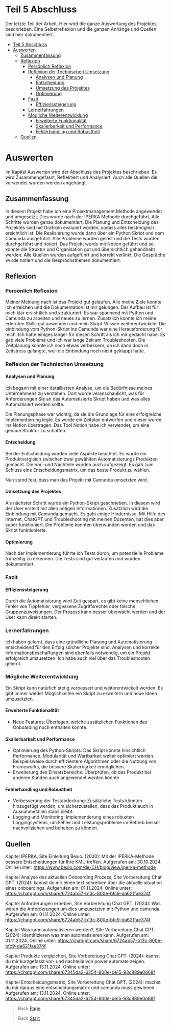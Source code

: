 # Teil 5 Abschluss
Der letzte Teil der Arbeit. Hier wird die ganze Auswertung des Projektes beschrieben. Eine Selbstreflexion und die ganzen Anhänge und Quellen sind hier dokumentiert.

- [Teil 5 Abschluss](#teil-5-abschluss)
- [Auswerten](#auswerten)
  - [Zusammenfassung](#zusammenfassung)
  - [Reflexion](#reflexion)
    - [Persönlich Reflexion](#persönlich-reflexion)
    - [Reflexion der Technischen Umsetzung](#reflexion-der-technischen-umsetzung)
      - [Analysen und Planung](#analysen-und-planung)
      - [Entscheidung](#entscheidung)
      - [Umsetzung des Projektes](#umsetzung-des-projektes)
      - [Optimierung](#optimierung)
    - [Fazit](#fazit)
      - [Effizienssteigerung](#effizienssteigerung)
    - [Lernerfahrungen](#lernerfahrungen)
    - [Mögliche Weiterentwicklung](#mögliche-weiterentwicklung)
      - [Erweiterte Funktionalität](#erweiterte-funktionalität)
      - [Skalierbarkeit und Performance](#skalierbarkeit-und-performance)
      - [Fehlerhandling und Robustheit](#fehlerhandling-und-robustheit)
  - [Quellen](#quellen)


# Auswerten
Im Kapitel Auswerten wird der Abschluss des Projektes beschrieben. Es wird Zusammengefasst, Reflektiert und Analysiert. Auch alle Quellen die verwendet wurden werden angehängt.

## Zusammenfassung

In diesem Projekt habe ich eine Projektmanagement Methode angewendet und umgesetzt. Dies wurde nach der IPERKA Methode durchgeführt. Alle Schritte wurden genau dokumentiert. Die Planung und Entscheidung des Projektes sind mit Grafiken evaluiert worden, sodass alles bestmöglich ersichtlich ist. Die Realisierung wurde dann über ein Python Skriot und dem Camunda ausgeführt. Alle Probleme wurden gelöst und die Tests wurden durchgeführt und notiert. Das Projekt wurde mit Notion geführt und so konnte die Struktur und Organisation gut und übersichtlich gehandhabt werden. Alle Quellen wurden aufgeführt und korrekt verlinkt. Die Gespräche wurde notiert und die Gesprächsthemen dokumentiert.

## Reflexion
### Persönlich Reflexion

Meiner Meinung nach ist das Projekt gut gelaufen. Alle meine Ziele konnte ich erreichen und die Dokumentation ist mir gelungen. Der Aufbau ist für mich klar ersichtlich und strukturiert. Es war spannend mit Python und Camunda zu arbeiten und neues zu lernen. Zusätzlich konnte ich meine erlernten Skills gut anwenden und mein Skript-Wissen weiterentwickeln. Die einbindung vom Python-Skript ins Camunda war eine Herausforderung für mich. Ich hatte einiges länger für diesen Schritt als ich mir gedacht habe. Es gab viele Probleme und ich war lange Zeit am Troubleshooten. Die Zeitplanung könnte ich noch etwas verbessern, da ich dann doch in Zeitstress gelangte, weil die Einbindung noch nicht geklappt hatte. 

### Reflexion der Technischen Umsetzung
#### Analysen und Planung

Ich begann mit einer detaillierten Analyse, um die Bedürfnisse meines Unternehmens zu verstehen. Dort wurde veranschaulicht, was für Anforderungen Sie an das Automatisierte Skript haben und was alles Automatisiert werden sollte.

Die Planungsphase war wichtig, da sie die Grundlage für eine erfolgreiche Implementierung legte. Es wurde ein Zeitplan entworfen und dieser wurde ins Notion übertragen. Das Tool Notion habe ich verwendet, um eine genaue Struktur zu schaffen.

#### Entscheidung

Bei der Entscheidung wurden viele Aspekte beachtet. Es wurde ein Produktvergleich zwischen zwei gewählten Automatisierungs Produkten gemacht. Die Vor -und Nachteile wurden auch aufgezeigt. Es gab zum Schluss eine Entscheidungsmatrix, um das beste Produkt zu wählen.

Nun stand fest, dass man das Projekt mit Camunda umsetzten wird.

#### Umsetzung des Projektes

Als nächster Schritt wurde ein Python-Skript geschrieben. In diesem wird der User erstellt mit allen nötigen Informationen. Zusätzlich wird die Einbindung mit Camunda gemacht. Es gaht einige Hindernisse. Mit Hilfe des Internet, ChatGPT und Troubleshooting mit meinen Dozenten, hat dies aber super funktioniert. Die Probleme konnten überwunden werden und das Skript funktionierte.

#### Optimierung

Nach der Implementierung führte ich Tests durch, um potenzielle Probleme frühzeitig zu erkennen. Die Tests sind gut verlaufen und wurden dokumentiert.

### Fazit
#### Effizienssteigerung

Durch die Automatisierung wird Zeit gespart, es gibt keine menschlichen Fehler wie Tippfehler, vergessene Zugriffsrechte oder falsche Gruppenzuweisungen. Der Prozess kann besser überwacht werden und der User kann direkt starten.

### Lernerfahrungen

Ich haben gelernt, dass eine gründliche Planung und Automatisierung entscheidend für den Erfolg solcher Projekte sind. Analysen und korrekte Informationsbeschaffungen sind ebenfalls notwendig, um ein Projekt erfolgreich umzusetzen. Ich habe auch viel über das Troubleshooten gelernt. 

### Mögliche Weiterentwicklung  

Ein Skript kann natürlich stetig verbessert und weiterentwickelt werden. Es gibt immer wieder Möglichkeiten ein Skript zu erweitern und neue Ideen umzusetzten.

#### Erweiterte Funktionalität
- Neue Features:
  Überlegen, welche zusätzlichen Funktionen das Onboarding noch enthalten könnte.  

#### Skalierbarkeit und Performance
- Optimierung des Python-Skripts:
  Das Skript könnte hinsichtlich Performance, Modularität und Wartbarkeit weiter optimiert werden. Beispielsweise durch effizientere Algorithmen oder die Nutzung von Frameworks, die bessere Skalierbarkeit ermöglichen.  
- Erweiterung des Einsatzbereichs:
  Überprüfen, ob das Produkt bei anderen Kunden auch angewendet werden könnte

#### Fehlerhandling und Robustheit  
- Verbesserung der Testabdeckung:
  Zusätzliche Tests könnten hinzugefügt werden, um sicherzustellen, dass das Produkt auch in Ausnahmefällen stabil bleibt.  
- Logging und Monitoring:
  Implementierung eines robusten Loggingsystems, um Fehler und Leistungsprobleme im Betrieb besser nachvollziehen und beheben zu können.  


## Quellen
Kapitel IPERKA, Site Einleitung
Bexio. (2020): Mit der IPERKA-Methode bessere Entscheidungen für Ihre KMU treffen. Aufgerufen am: 30.10.2024. Online unter: https://www.bexio.com/de-CH/blog/view/iperka-methode

Kapitel Analyse des aktuellen Onboarding Prozess, Site Vorbereitung
Chat GPT. (2024): kannst du mir einen text schreiben über die aktuelle situation eines onboardings. Aufgerufen am: 01.11.2024. Online unter: https://chatgpt.com/share/6724ab57-b13c-800e-bfc9-da621fae374f

Kapitel Anforderungen erheben, Site Vorbereitung
Chat GPT. (2024): Was wären die Anforderungen um dies umzusetzten mit Python und camunda. Aufgerufen am: 01.11.2024. Online unter: https://chatgpt.com/share/6724ab57-b13c-800e-bfc9-da621fae374f

Kapitel Was kann automatisieren werden?, Site Vorbereitung
Chat GPT. (2024): Identifizieren was man automatisieren kann. Aufgerufen am: 01.11.2024. Online unter: https://chatgpt.com/share/6724ab57-b13c-800e-bfc9-da621fae374f

Kapitel Produkte vergleichen, Site Vorbereitung
Chat GPT. (2024): kannst du mir kurzgefasst vor- und nachteile von power automate zeigen. Aufgerufen am: 13.11.2024. Online unter:
https://chatgpt.com/share/67345da2-6254-800e-be15-93c889e0d68f

Kapitel Entscheidungsmatrix, Site Vorbereitung
Chat GPT. (2024): machst du mir daraus eine entscheidungsmatrix und camunda muss gewinnen. Aufgerufen am: 13.11.2024. Online unter:
https://chatgpt.com/share/67345da2-6254-800e-be15-93c889e0d68f

> Back [Page](https://github.com/lauradubach/Semesterarbeit2/blob/main/Sites/Teil%204%20Einf%C3%BChrung.md)
>
> Back [Start](https://github.com/lauradubach/Semesterarbeit2?tab=readme-ov-file)